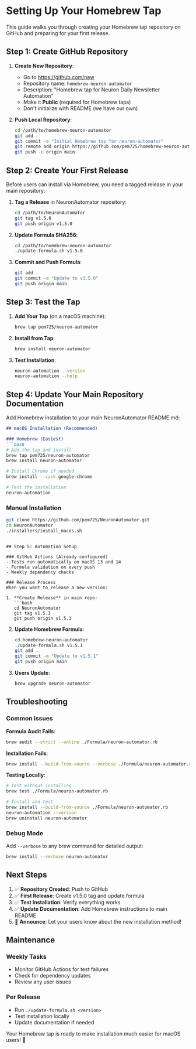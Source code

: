 # Setting Up Your Homebrew Tap

This guide walks you through creating your Homebrew tap repository on GitHub and preparing for your first release.

## Step 1: Create GitHub Repository

1. **Create New Repository**:
   - Go to https://github.com/new
   - Repository name: `homebrew-neuron-automator`
   - Description: "Homebrew tap for Neuron Daily Newsletter Automation"
   - Make it **Public** (required for Homebrew taps)
   - Don't initialize with README (we have our own)

2. **Push Local Repository**:
   ```bash
   cd /path/to/homebrew-neuron-automator
   git add .
   git commit -m "Initial Homebrew tap for neuron-automator"
   git remote add origin https://github.com/pem725/homebrew-neuron-automator.git
   git push -u origin main
   ```

## Step 2: Create Your First Release

Before users can install via Homebrew, you need a tagged release in your main repository:

1. **Tag a Release** in NeuronAutomator repository:
   ```bash
   cd /path/to/NeuronAutomator
   git tag v1.5.0
   git push origin v1.5.0
   ```

2. **Update Formula SHA256**:
   ```bash
   cd /path/to/homebrew-neuron-automator
   ./update-formula.sh v1.5.0
   ```

3. **Commit and Push Formula**:
   ```bash
   git add .
   git commit -m "Update to v1.5.0"
   git push origin main
   ```

## Step 3: Test the Tap

1. **Add Your Tap** (on a macOS machine):
   ```bash
   brew tap pem725/neuron-automator
   ```

2. **Install from Tap**:
   ```bash
   brew install neuron-automator
   ```

3. **Test Installation**:
   ```bash
   neuron-automation --version
   neuron-automation --help
   ```

## Step 4: Update Your Main Repository Documentation

Add Homebrew installation to your main NeuronAutomator README.md:

```markdown
## macOS Installation (Recommended)

### Homebrew (Easiest)
```bash
# Add the tap and install
brew tap pem725/neuron-automator
brew install neuron-automator

# Install Chrome if needed
brew install --cask google-chrome

# Test the installation
neuron-automation
```

### Manual Installation
```bash
git clone https://github.com/pem725/NeuronAutomator.git
cd NeuronAutomator
./installers/install_macos.sh
```
```

## Step 5: Automation Setup

### GitHub Actions (Already configured)
- Tests run automatically on macOS 13 and 14
- Formula validation on every push
- Weekly dependency checks

### Release Process
When you want to release a new version:

1. **Create Release** in main repo:
   ```bash
   cd NeuronAutomator
   git tag v1.5.1
   git push origin v1.5.1
   ```

2. **Update Homebrew Formula**:
   ```bash
   cd homebrew-neuron-automator
   ./update-formula.sh v1.5.1
   git add .
   git commit -m "Update to v1.5.1"
   git push origin main
   ```

3. **Users Update**:
   ```bash
   brew upgrade neuron-automator
   ```

## Troubleshooting

### Common Issues

**Formula Audit Fails**:
```bash
brew audit --strict --online ./Formula/neuron-automator.rb
```

**Installation Fails**:
```bash
brew install --build-from-source --verbose ./Formula/neuron-automator.rb
```

**Testing Locally**:
```bash
# Test without installing
brew test ./Formula/neuron-automator.rb

# Install and test
brew install --build-from-source ./Formula/neuron-automator.rb
neuron-automation --version
brew uninstall neuron-automator
```

### Debug Mode
Add `--verbose` to any brew command for detailed output:
```bash
brew install --verbose neuron-automator
```

## Next Steps

1. ✅ **Repository Created**: Push to GitHub
2. ✅ **First Release**: Create v1.5.0 tag and update formula  
3. ✅ **Test Installation**: Verify everything works
4. ✅ **Update Documentation**: Add Homebrew instructions to main README
5. 🚀 **Announce**: Let your users know about the new installation method!

## Maintenance

### Weekly Tasks
- Monitor GitHub Actions for test failures
- Check for dependency updates
- Review any user issues

### Per Release
- Run `./update-formula.sh <version>`
- Test installation locally
- Update documentation if needed

Your Homebrew tap is ready to make installation much easier for macOS users! 🍺